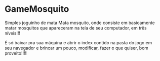 # GameMosquito

Simples joguinho de mata Mata mosquito, onde consiste em basicamente matar mosquitos que apareceram na tela de seu computador, em três níveis!!!

É só baixar pra sua máquina e abrir o index contido na pasta do jogo em seu navegador e brincar um pouco, modificar, fazer o que quiser, bom proveito!!!!!

